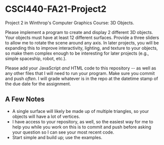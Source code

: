 # CSCI440-FA21-Project2
Project 2 in Winthrop's Computer Graphics Course: 3D Objects.

Please implement a program to create and display 2 different 3D objects.  Your objects must have at least 12 different surfaces.  Provide a three sliders to allow me to rotate the scene around any axis.  In later projects, you will be expanding this to improve interactivity, lighting, and texture to your objects, so make them complex enough to be interesting for later projects (e.g., simple spaceship, robot, etc.).  

Please add your JavaScript *and* HTML code to this repository -- as well as any other files that I will need to run your program.  Make sure you commit and push *often*.  I will grade whatever is in the repo at the datetime stamp of the due date for the assignment.

## A Few Notes

* A single surface will likely be made up of multiple triangles, so your objects will have a lot of vertices.
* I have access to your repository, as well, so the easiest way for me to help you while you work on this is to commit and push before asking your question so I can see your most recent code.
* Start simple and build up; use the examples.
